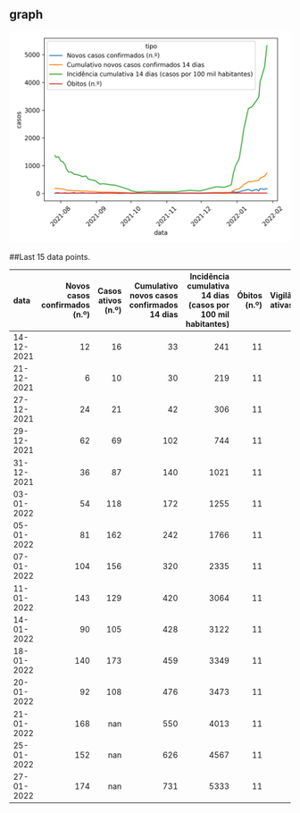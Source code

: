 ## graph

![](time-series.png)

##Last 15 data points.

| data       |   Novos casos confirmados (n.º) |   Casos ativos (n.º) |   Cumulativo novos casos confirmados 14 dias |   Incidência cumulativa 14 dias (casos por 100 mil habitantes) |   Óbitos (n.º) |   Vigilâncias ativas (n.º) |
|:-----------|--------------------------------:|---------------------:|---------------------------------------------:|---------------------------------------------------------------:|---------------:|---------------------------:|
| 14-12-2021 |                              12 |                   16 |                                           33 |                                                            241 |             11 |                         28 |
| 21-12-2021 |                               6 |                   10 |                                           30 |                                                            219 |             11 |                         28 |
| 27-12-2021 |                              24 |                   21 |                                           42 |                                                            306 |             11 |                         39 |
| 29-12-2021 |                              62 |                   69 |                                          102 |                                                            744 |             11 |                        123 |
| 31-12-2021 |                              36 |                   87 |                                          140 |                                                           1021 |             11 |                        126 |
| 03-01-2022 |                              54 |                  118 |                                          172 |                                                           1255 |             11 |                        117 |
| 05-01-2022 |                              81 |                  162 |                                          242 |                                                           1766 |             11 |                        127 |
| 07-01-2022 |                             104 |                  156 |                                          320 |                                                           2335 |             11 |                         93 |
| 11-01-2022 |                             143 |                  129 |                                          420 |                                                           3064 |             11 |                         99 |
| 14-01-2022 |                              90 |                  105 |                                          428 |                                                           3122 |             11 |                         85 |
| 18-01-2022 |                             140 |                  173 |                                          459 |                                                           3349 |             11 |                        128 |
| 20-01-2022 |                              92 |                  108 |                                          476 |                                                           3473 |             11 |                        nan |
| 21-01-2022 |                             168 |                  nan |                                          550 |                                                           4013 |             11 |                        nan |
| 25-01-2022 |                             152 |                  nan |                                          626 |                                                           4567 |             11 |                        nan |
| 27-01-2022 |                             174 |                  nan |                                          731 |                                                           5333 |             11 |                        nan |